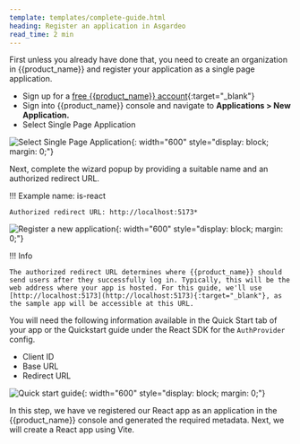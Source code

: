 ```yaml
---
template: templates/complete-guide.html
heading: Register an application in Asgardeo
read_time: 2 min
---
```


First unless you already have done that, you need to create an organization in {{product_name}} and register your application as a single page application.

* Sign up for a [free {{product_name}} account](https://wso2.com/asgardeo/docs/get-started/create-asgardeo-account/){:target="_blank"}
* Sign into {{product_name}} console and navigate to **Applications > New Application.**
* Select Single Page Application

![Select Single Page Application]({{base_path}}/complete-guides/react/assets/img/image5.png){: width="600" style="display: block; margin: 0;"}  
  
Next, complete the wizard popup by providing a suitable name and an authorized redirect URL.

!!! Example
    name: is-react
    
    Authorized redirect URL: http://localhost:5173*

![Register a new application]({{base_path}}/complete-guides/react/assets/img/image8.png){: width="600" style="display: block; margin: 0;"}

!!! Info

    The authorized redirect URL determines where {{product_name}} should send users after they successfully log in. Typically, this will be the web address where your app is hosted. For this guide, we'll use [http://localhost:5173](http://localhost:5173){:target="_blank"}, as the sample app will be accessible at this URL.


    
You will need the following information available in the Quick Start tab of your app or the Quickstart guide under the React SDK for the `AuthProvider` config.

* Client ID
* Base URL
* Redirect URL

![Quick start guide]({{base_path}}/complete-guides/react/assets/img/image9.png){: width="600" style="display: block; margin: 0;"}

In this step, we have ve registered our React app as an application in the {{product_name}} console and generated the required metadata. Next, we will create a React app using Vite.
